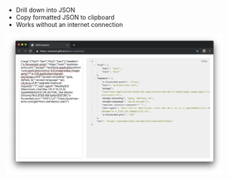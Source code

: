 - Drill down into JSON
- Copy formatted JSON to clipboard
- Works without an internet connection

![screenshot](https://raw.githubusercontent.com/scwood/json-explorer/master/screenshot.png)

